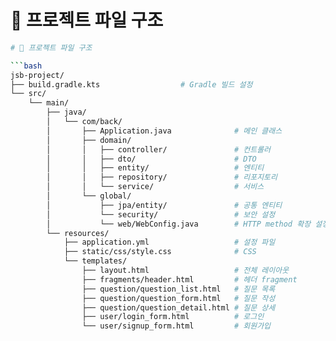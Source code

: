 # 📂 프로젝트 파일 구조

```bash
# 📂 프로젝트 파일 구조

```bash
jsb-project/
├── build.gradle.kts                  # Gradle 빌드 설정
└── src/
    └── main/
        ├── java/
        │   └── com/back/
        │       ├── Application.java              # 메인 클래스
        │       ├── domain/
        │       │   ├── controller/               # 컨트롤러
        │       │   ├── dto/                      # DTO
        │       │   ├── entity/                   # 엔티티
        │       │   ├── repository/               # 리포지토리
        │       │   └── service/                  # 서비스
        │       └── global/
        │           ├── jpa/entity/               # 공통 엔티티
        │           └── security/                 # 보안 설정
        │           └── web/WebConfig.java        # HTTP method 확장 설정
        └── resources/
            ├── application.yml                   # 설정 파일
            ├── static/css/style.css              # CSS
            └── templates/
                ├── layout.html                   # 전체 레이아웃
                ├── fragments/header.html         # 헤더 fragment
                ├── question/question_list.html   # 질문 목록
                ├── question/question_form.html   # 질문 작성
                ├── question/question_detail.html # 질문 상세
                ├── user/login_form.html          # 로그인
                └── user/signup_form.html         # 회원가입
```
